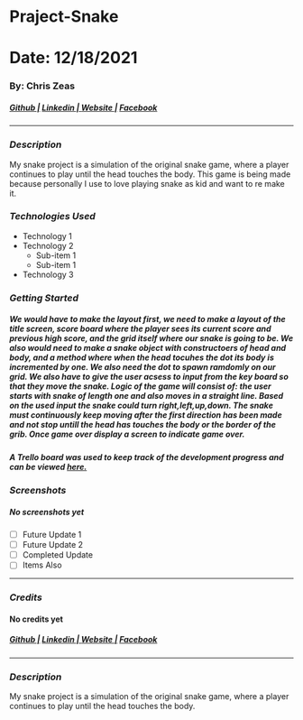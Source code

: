 # Praject-Snake
# Date: 12/18/2021 #
### By: Chris Zeas
##### [Github |](https://github.com/chriszc97) [Linkedin | ](https://www.linkedin.com/in/christopher-zeas-8929691b1/) [ Website |]() [ Facebook]()
***
### ***Description***
My snake project is a simulation of the original snake game, where a player continues to play until the head touches the body. This game is being made because personally I use to love playing snake as kid and want to re make it. 
### ***Technologies Used***
* Technology 1
* Technology 2
    * Sub-item 1
    * Sub-item 1
* Technology 3
### ***Getting Started***
##### We would have to make the layout first, we need to make a layout of the title screen, score board where the player sees its current score and previous high score, and the grid itself where our snake is going to be. We also would need to make a snake object with constructoers of head and body, and a method where when the head tocuhes the dot its body is incremented by one. We also need the dot to spawn ramdomly on our grid. We also have to give the user acsess to input from the key board so that they move the snake. Logic of the game will consist of: the user starts with snake of length one and also moves in a straight line. Based on the used input the snake could turn right,left,up,down. The snake must continuously keep moving after the first direction has been made and not stop untill the head has touches the body or the border of the grib. Once game over display a screen to indicate game over. 
##### A Trello board was used to keep track of the development progress and can be viewed [here.](https://trello.com/b/E17uenko/requirements)
### ***Screenshots***

##### No screenshots yet 

- [ ] Future Update 1
- [ ] Future Update 2
- [ ] Completed Update
- [ ] Items Also
***

### ***Credits***
#### No credits yet
##### [Github |]() [Linkedin | ]() [ Website |]() [ Facebook]()
***
### ***Description***
My snake project is a simulation of the original snake game, where a player continues to play until the head touches the body. 
